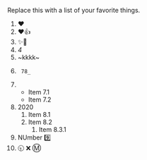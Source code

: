 Replace this with a list of your favorite things.
1. :heart:
2. :heart::+1:
3. :sparkles::tada:
4. *4*
5. ~kkkk~
6. ```
    78_   
   ```
7. * Item 7.1
   * Item 7.2
8. 2020
   1. Item 8.1
   2. Item 8.2
      1. Item 8.3.1
 9. NUmber :nine:
 10. :clock930: :x: :m:

